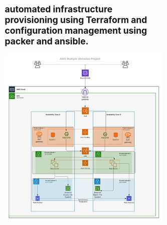 # automated infrastructure provisioning using Terraform and configuration management using packer and ansible.

![Three tier architecture](tooling_project_15.png)
